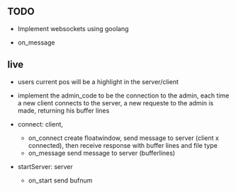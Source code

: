 ## TODO

* Implement websockets using goolang

* on_message

## live

* users current pos will be a highlight in the server/client

* implement the admin_code to be the connection to the admin, each time a new client connects to the server, a new requeste to the admin is made, returning his buffer lines

* connect: client,
    * on_connect create floatwindow, send message to server (client x connected), then receive response with buffer lines and file type
    * on_message send message to server (bufferlines)

* startServer: server
    * on_start send bufnum
